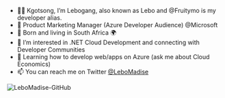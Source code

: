 - 👋🏽 Kgotsong, I’m Lebogang, also known as Lebo and @Fruitymo is my developer alias.
- 🏢 Product Marketing Manager (Azure Developer Audience) @Microsoft
- 🏡 Born and living in South Africa 🌍
- 👀 I’m interested in .NET Cloud Development and connecting with Developer Communities 
- 🌱 Learning how to develop web/apps on Azure (ask me about Cloud Economics)
- 📫 You can reach me on Twitter [@LeboMadise](https://twitter.com/LeboMadise)

![LeboMadise-GitHub](https://user-images.githubusercontent.com/6312647/170751908-0f70103b-9e11-411b-8b4b-4e7c45ed9998.png)

<!---
Fruitymo/Fruitymo is a ✨ special ✨ repository because its `README.md` (this file) appears on your GitHub profile.
--->
